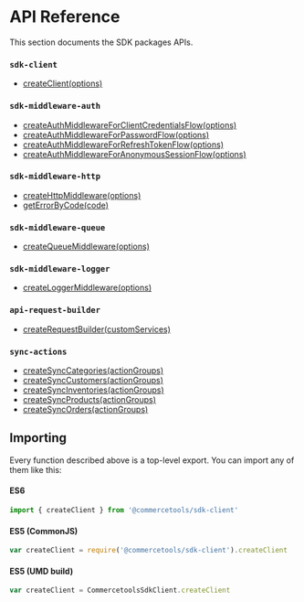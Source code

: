 # API Reference

This section documents the SDK packages APIs.

### `sdk-client`

* [createClient(options)](createClient.md)

### `sdk-middleware-auth`

* [createAuthMiddlewareForClientCredentialsFlow(options)](createAuthMiddlewareForClientCredentialsFlow.md)
* [createAuthMiddlewareForPasswordFlow(options)](createAuthMiddlewareForPasswordFlow.md)
* [createAuthMiddlewareForRefreshTokenFlow(options)](createAuthMiddlewareForRefreshTokenFlow.md)
* [createAuthMiddlewareForAnonymousSessionFlow(options)](createAuthMiddlewareForAnonymousSessionFlow.md)

### `sdk-middleware-http`

* [createHttpMiddleware(options)](createHttpMiddleware.md)
* [getErrorByCode(code)](getErrorByCode.md)

### `sdk-middleware-queue`

* [createQueueMiddleware(options)](createQueueMiddleware.md)

### `sdk-middleware-logger`

* [createLoggerMiddleware(options)](createLoggerMiddleware.md)

### `api-request-builder`

* [createRequestBuilder(customServices)](createRequestBuilder.md)

### `sync-actions`

* [createSyncCategories(actionGroups)](createSyncCategories.md)
* [createSyncCustomers(actionGroups)](createSyncCustomers.md)
* [createSyncInventories(actionGroups)](createSyncInventories.md)
* [createSyncProducts(actionGroups)](createSyncProducts.md)
* [createSyncOrders(actionGroups)](createSyncOrders.md)


## Importing

Every function described above is a top-level export. You can import any of them like this:

#### ES6

```js
import { createClient } from '@commercetools/sdk-client'
```

#### ES5 (CommonJS)

```js
var createClient = require('@commercetools/sdk-client').createClient
```

#### ES5 (UMD build)

```js
var createClient = CommercetoolsSdkClient.createClient
```
